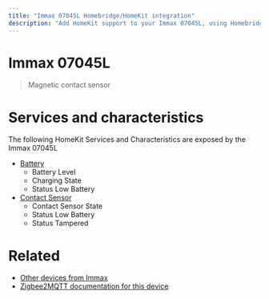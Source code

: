 ```yaml
---
title: "Immax 07045L Homebridge/HomeKit integration"
description: "Add HomeKit support to your Immax 07045L, using Homebridge, Zigbee2MQTT and homebridge-z2m."
---
```

<!---
This file has been GENERATED using src/docgen/docgen.ts
DO NOT EDIT THIS FILE MANUALLY!
-->
# Immax 07045L
> Magnetic contact sensor


# Services and characteristics
The following HomeKit Services and Characteristics are exposed by
the Immax 07045L

* [Battery](../../battery.md)
  * Battery Level
  * Charging State
  * Status Low Battery
* [Contact Sensor](../../sensors.md)
  * Contact Sensor State
  * Status Low Battery
  * Status Tampered


# Related
* [Other devices from Immax](../index.md#immax)
* [Zigbee2MQTT documentation for this device](https://www.zigbee2mqtt.io/devices/07045L.html)